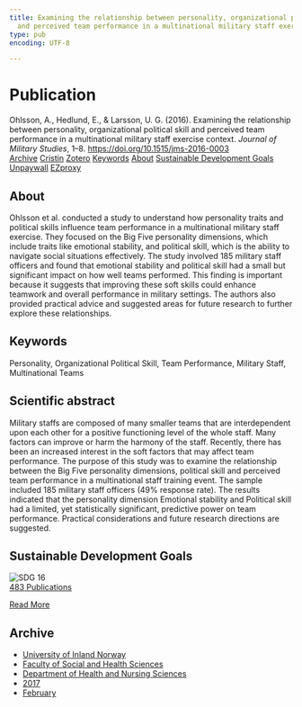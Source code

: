 ```yaml
---
title: Examining the relationship between personality, organizational political skill
  and perceived team performance in a multinational military staff exercise context
type: pub
encoding: UTF-8

---
```

<h1>Publication</h1>
<article id="csl-bib-container-XQI7BCAN" class="csl-bib-container">
  <div class="csl-bib-body"> <div class="csl-entry">Ohlsson, A., Hedlund, E., &#38; Larsson, U. G. (2016). Examining the relationship between personality, organizational political skill and perceived team performance in a multinational military staff exercise context. <i>Journal of Military Studies</i>, 1–8. <a href="https://doi.org/10.1515/jms-2016-0003">https://doi.org/10.1515/jms-2016-0003</a></div> </div>
  <div class="csl-bib-buttons">
    <a href="#taxonomy-article-XQI7BCAN" alt="archive" class="csl-bib-button">Archive</a>
    <a href="https://app.cristin.no/results/show.jsf?id=1452618" alt="Cristin" class="csl-bib-button">Cristin</a>
    <a href="http://zotero.org/groups/5881554/items/XQI7BCAN" alt="Zotero" class="csl-bib-button">Zotero</a>
    <a href="#keywords-article-XQI7BCAN" alt="keywords" class="csl-bib-button">Keywords</a>
    <a href="#about-article-XQI7BCAN" alt="about_pub" class="csl-bib-button">About</a>
    <a href="#sdg-article-XQI7BCAN" alt="sdg" class="csl-bib-button">Sustainable Development Goals</a>
    <a href="https://sciendo.com/pdf/10.1515/jms-2016-0003" alt="Unpaywall" class="csl-bib-button">Unpaywall</a>
    <a href="https://sciendo.com/pdf/10.1515/jms-2016-0003" alt="EZproxy" class="csl-bib-button">EZproxy</a>
  </div>
  <div id="csl-bib-meta-container-XQI7BCAN"></div>
</article>
<div id="csl-bib-meta-XQI7BCAN" class="csl-bib-meta">
  <article id="about-article-XQI7BCAN" class="about_pub-article">
    <h1>About</h1>
    Ohlsson et al. conducted a study to understand how personality traits and political skills influence team performance in a multinational military staff exercise. They focused on the Big Five personality dimensions, which include traits like emotional stability, and political skill, which is the ability to navigate social situations effectively. The study involved 185 military staff officers and found that emotional stability and political skill had a small but significant impact on how well teams performed. This finding is important because it suggests that improving these soft skills could enhance teamwork and overall performance in military settings. The authors also provided practical advice and suggested areas for future research to further explore these relationships.
  </article>
  <article id="keywords-article-XQI7BCAN" class="keywords-article">
    <h1>Keywords</h1>
    Personality, Organizational Political Skill, Team Performance, Military Staff, Multinational Teams
  </article>
  <article id="abstract-article-XQI7BCAN" class="abstract-article">
    <h1>Scientific abstract</h1>
    Military staffs are composed of many smaller teams that are interdependent upon each other for a positive functioning level of the whole staff. Many factors can improve or harm the harmony of the staff. Recently, there has been an increased interest in the soft factors that may affect team performance. The purpose of this study was to examine the relationship between the Big Five personality dimensions, political skill and perceived team performance in a multinational staff training event. The sample included 185 military staff officers (49% response rate). The results indicated that the personality dimension Emotional stability and Political skill had a limited, yet statistically significant, predictive power on team performance. Practical considerations and future research directions are suggested.
  </article>
  <article id="sdg-article-XQI7BCAN" class="sdg-article">
    <h1>Sustainable Development Goals</h1>
    <div class="sdg-container"><div id="sdg16" class="sdg">
        <img src="{{< params subfolder >}}images/sdg/sdg16_en.png" class="image" alt="SDG 16">
        <div class="sdg-overlay">
          <a href="{{< params subfolder >}}en/archive/?sdg=16#archive" class="sdg-publication-count"><span>483</span> Publications</a>
          <p><a href="https://sdgs.un.org/goals/goal16" class="sdg-read-more">Read More</a></p>
        </div>
      </div></div>
  </article>
  <article id="taxonomy-article-XQI7BCAN" class="taxonomy-article">
    <h1>Archive</h1>
    <ul>
      <li><a href="{{< params subfolder >}}en/archive/?key=3DCRN523">University of Inland Norway</a></li>
      <li><a href="{{< params subfolder >}}en/archive/?key=IDKFS3MX">Faculty of Social and Health Sciences</a></li>
      <li><a href="{{< params subfolder >}}en/archive/?key=GTV4ECMZ">Department of Health and Nursing Sciences</a></li>
      <li><a href="{{< params subfolder >}}en/archive/?key=QV2QKSDS">2017</a></li>
      <li><a href="{{< params subfolder >}}en/archive/?key=5A9AKSDK">February</a></li>
    </ul>
  </article>
</div>
